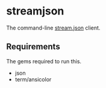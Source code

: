 # streamjson

The command-line [stream.json](http://nathanpc.github.com/stream.json/) client.

## Requirements

The gems required to run this.

- json
- term/ansicolor